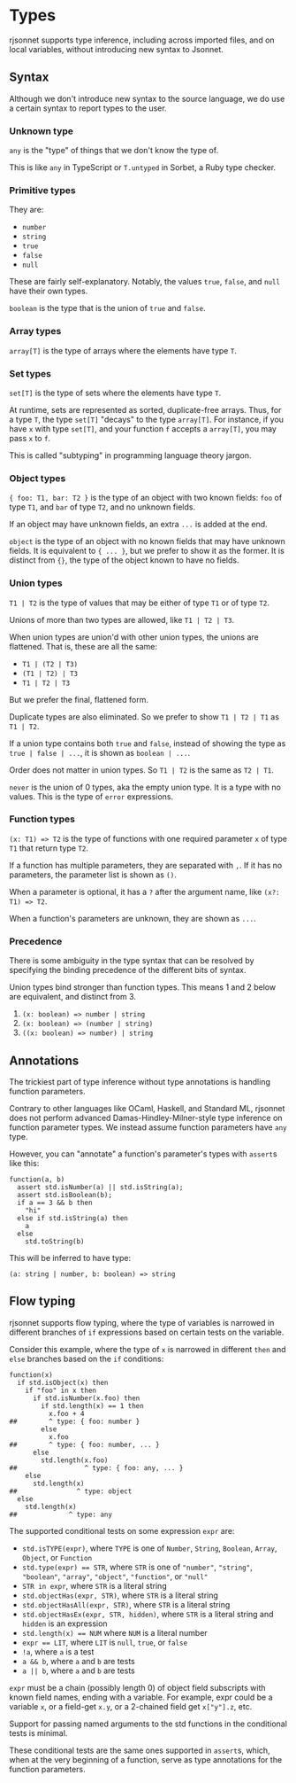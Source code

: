 # Types

rjsonnet supports type inference, including across imported files, and on local variables, without introducing new syntax to Jsonnet.

## Syntax

Although we don't introduce new syntax to the source language, we do use a certain syntax to report types to the user.

### Unknown type

`any` is the "type" of things that we don't know the type of.

This is like `any` in TypeScript or `T.untyped` in Sorbet, a Ruby type checker.

### Primitive types

They are:

- `number`
- `string`
- `true`
- `false`
- `null`

These are fairly self-explanatory. Notably, the values `true`, `false`, and `null` have their own types.

`boolean` is the type that is the union of `true` and `false`.

### Array types

`array[T]` is the type of arrays where the elements have type `T`.

### Set types

`set[T]` is the type of sets where the elements have type `T`.

At runtime, sets are represented as sorted, duplicate-free arrays. Thus, for a type `T`, the type `set[T]` "decays" to the type `array[T]`. For instance, if you have `x` with type `set[T]`, and your function `f` accepts a `array[T]`, you may pass `x` to `f`.

This is called "subtyping" in programming language theory jargon.

### Object types

`{ foo: T1, bar: T2 }` is the type of an object with two known fields: `foo` of type `T1`, and `bar` of type `T2`, and no unknown fields.

If an object may have unknown fields, an extra `...` is added at the end.

`object` is the type of an object with no known fields that may have unknown fields. It is equivalent to `{ ... }`, but we prefer to show it as the former. It is distinct from `{}`, the type of the object known to have no fields.

### Union types

`T1 | T2` is the type of values that may be either of type `T1` or of type `T2`.

Unions of more than two types are allowed, like `T1 | T2 | T3`.

When union types are union'd with other union types, the unions are flattened. That is, these are all the same:

- `T1 | (T2 | T3)`
- `(T1 | T2) | T3`
- `T1 | T2 | T3`

But we prefer the final, flattened form.

Duplicate types are also eliminated. So we prefer to show `T1 | T2 | T1` as `T1 | T2`.

If a union type contains both `true` and `false`, instead of showing the type as `true | false | ...`, it is shown as `boolean | ...`.

Order does not matter in union types. So `T1 | T2` is the same as `T2 | T1`.

`never` is the union of 0 types, aka the empty union type. It is a type with no values. This is the type of `error` expressions.

### Function types

`(x: T1) => T2` is the type of functions with one required parameter `x` of type `T1` that return type `T2`.

If a function has multiple parameters, they are separated with `,`. If it has no parameters, the parameter list is shown as `()`.

When a parameter is optional, it has a `?` after the argument name, like `(x?: T1) => T2`.

When a function's parameters are unknown, they are shown as `...`.

### Precedence

There is some ambiguity in the type syntax that can be resolved by specifying the binding precedence of the different bits of syntax.

Union types bind stronger than function types. This means 1 and 2 below are equivalent, and distinct from 3.

1. `(x: boolean) => number | string`
2. `(x: boolean) => (number | string)`
3. `((x: boolean) => number) | string`

## Annotations

The trickiest part of type inference without type annotations is handling function parameters.

Contrary to other languages like OCaml, Haskell, and Standard ML, rjsonnet does not perform advanced Damas-Hindley-Milner-style type inference on function parameter types. We instead assume function parameters have `any` type.

However, you can "annotate" a function's parameter's types with `assert`s like this:

```jsonnet
function(a, b)
  assert std.isNumber(a) || std.isString(a);
  assert std.isBoolean(b);
  if a == 3 && b then
    "hi"
  else if std.isString(a) then
    a
  else
    std.toString(b)
```

This will be inferred to have type:

```
(a: string | number, b: boolean) => string
```

## Flow typing

rjsonnet supports flow typing, where the type of variables is narrowed in different branches of `if` expressions based on certain tests on the variable.

Consider this example, where the type of `x` is narrowed in different `then` and `else` branches based on the `if` conditions:

```jsonnet
function(x)
  if std.isObject(x) then
    if "foo" in x then
      if std.isNumber(x.foo) then
        if std.length(x) == 1 then
          x.foo + 4
##        ^ type: { foo: number }
        else
          x.foo
##        ^ type: { foo: number, ... }
      else
        std.length(x.foo)
##                 ^ type: { foo: any, ... }
    else
      std.length(x)
##               ^ type: object
  else
    std.length(x)
##             ^ type: any
```

The supported conditional tests on some expression `expr` are:

- `std.isTYPE(expr)`, where `TYPE` is one of `Number`, `String`, `Boolean`, `Array`, `Object`, or `Function`
- `std.type(expr) == STR`, where `STR` is one of `"number"`, `"string"`, `"boolean"`, `"array"`, `"object"`, `"function"`, or `"null"`
- `STR in expr`, where `STR` is a literal string
- `std.objectHas(expr, STR)`, where `STR` is a literal string
- `std.objectHasAll(expr, STR)`, where `STR` is a literal string
- `std.objectHasEx(expr, STR, hidden)`, where `STR` is a literal string and `hidden` is an expression
- `std.length(x) == NUM` where `NUM` is a literal number
- `expr == LIT`, where `LIT` is `null`, `true`, or `false`
- `!a`, where `a` is a test
- `a && b`, where `a` and `b` are tests
- `a || b`, where `a` and `b` are tests

`expr` must be a chain (possibly length 0) of object field subscripts with known field names, ending with a variable. For example, expr could be a variable `x`, or a field-get `x.y`, or a 2-chained field get `x["y"].z`, etc.

Support for passing named arguments to the std functions in the conditional tests is minimal.

These conditional tests are the same ones supported in `assert`s, which, when at the very beginning of a function, serve as type annotations for the function parameters.
